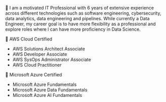  👋  I am a motivated IT Professional with 6 years of extensive experience across different technologies such as software engineering, cybersecurity, data analytics, data engineering and pipelines. While currently a Data Engineer, my career goal is to have more flexibility as a professional and explore roles where I can have more proficiency in Data Science.

📜 AWS Cloud Certified
- AWS Solutions Architect Associate
- AWS Developer Associate
- AWS SysOps Administrator Associate
- AWS Cloud Practitioner

📜 Microsoft Azure Certified
- Microsoft Azure Fundamentals
- Microsoft Azure Data Fundamentals
- Microsoft Azure AI Fundamentals
